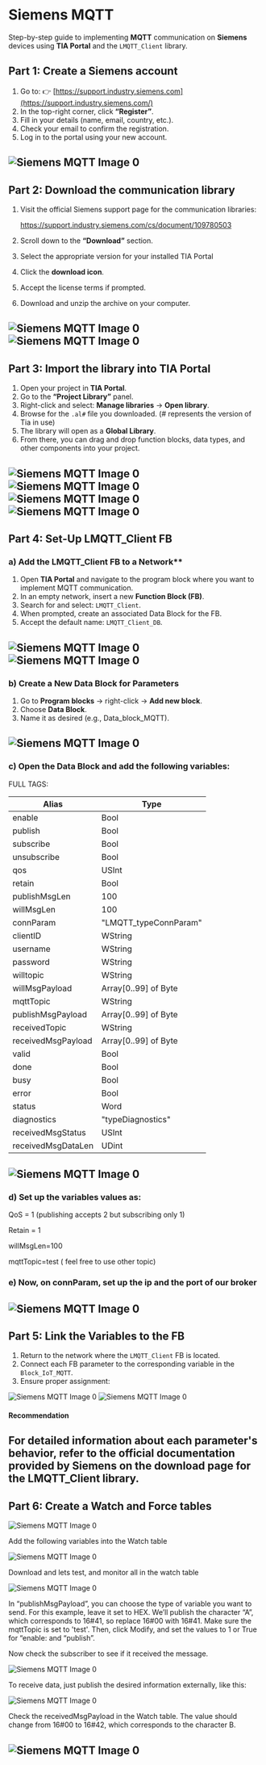 # Siemens MQTT

Step-by-step guide to implementing **MQTT** communication on **Siemens** devices using **TIA Portal** and the `LMQTT_Client` library.


## Part 1: Create a Siemens account

1. Go to: 👉 [https://support.industry.siemens.com](https://support.industry.siemens.com/)
2. In the top-right corner, click **“Register”**.
3. Fill in your details (name, email, country, etc.).
4. Check your email to confirm the registration.
5. Log in to the portal using your new account.

![Siemens MQTT Image 0](https://github.com/jbustamantefuchs/IoT/blob/main/MQTT/SIEMENS/IMAGES/0.png)
---

## Part 2: Download the communication library

1. Visit the official Siemens support page for the communication libraries:
    
    https://support.industry.siemens.com/cs/document/109780503
    
2. Scroll down to the **“Download”** section.
3. Select the appropriate version for your installed TIA Portal
4. Click the **download icon**.
5. Accept the license terms if prompted.
6. Download and unzip the archive on your computer.

![Siemens MQTT Image 0](https://github.com/jbustamantefuchs/IoT/blob/main/MQTT/SIEMENS/IMAGES/1.png)
![Siemens MQTT Image 0](https://github.com/jbustamantefuchs/IoT/blob/main/MQTT/SIEMENS/IMAGES/2.png)
---

## Part 3: Import the library into TIA Portal

1. Open your project in **TIA Portal**.
2. Go to the **“Project Library”** panel.
3. Right-click and select: **Manage libraries** → **Open library**.
4. Browse for the `.al#` file you downloaded. (# represents the version of Tia in use) 
5. The library will open as a **Global Library**.
6. From there, you can drag and drop function blocks, data types, and other components into your project.

![Siemens MQTT Image 0](https://github.com/jbustamantefuchs/IoT/blob/main/MQTT/SIEMENS/IMAGES/3.png)
![Siemens MQTT Image 0](https://github.com/jbustamantefuchs/IoT/blob/main/MQTT/SIEMENS/IMAGES/4.png)
![Siemens MQTT Image 0](https://github.com/jbustamantefuchs/IoT/blob/main/MQTT/SIEMENS/IMAGES/5.png)
![Siemens MQTT Image 0](https://github.com/jbustamantefuchs/IoT/blob/main/MQTT/SIEMENS/IMAGES/6.png)
---

## Part 4: Set-Up **LMQTT_Client FB**

### a) Add the LMQTT_Client FB to a Network**

1. Open **TIA Portal** and navigate to the program block where you want to implement MQTT communication.
2. In an empty network, insert a new **Function Block (FB)**.
3. Search for and select: `LMQTT_Client`.
4. When prompted, create an associated Data Block for the FB.
5. Accept the default name: `LMQTT_Client_DB`.

![Siemens MQTT Image 0](https://github.com/jbustamantefuchs/IoT/blob/main/MQTT/SIEMENS/IMAGES/7.png)
![Siemens MQTT Image 0](https://github.com/jbustamantefuchs/IoT/blob/main/MQTT/SIEMENS/IMAGES/8.png)
---

### b) Create a New Data Block for Parameters

1. Go to **Program blocks** → right-click → **Add new block**.
2. Choose **Data Block**.
3. Name it as desired (e.g., Data_block_MQTT).

![Siemens MQTT Image 0](https://github.com/jbustamantefuchs/IoT/blob/main/MQTT/SIEMENS/IMAGES/9.png)
---

### c) Open the Data Block and add the following variables:
FULL TAGS:

| Alias	               | Type                     |
|----------------------|--------------------------|
| enable               | Bool                     |
| publish              | Bool                     |
| subscribe            | Bool                     |
| unsubscribe          | Bool                     |
| qos                  | USInt                    |
| retain               | Bool                     |
| publishMsgLen        | 100                      |
| willMsgLen           | 100                      |
| connParam            | "LMQTT_typeConnParam"    |
| clientID             | WString                  |
| username             | WString                  |
| password             | WString                  |
| willtopic            | WString                  |
| willMsgPayload       | Array[0..99] of Byte     |
| mqttTopic            | WString                  |
| publishMsgPayload    | Array[0..99] of Byte     |
| receivedTopic        | WString                  |
| receivedMsgPayload   | Array[0..99] of Byte     |
| valid                | Bool                     |
| done                 | Bool                     |
| busy                 | Bool                     |
| error                | Bool                     |
| status               | Word                     |
| diagnostics          | "typeDiagnostics"        |
| receivedMsgStatus    | USInt                    |
| receivedMsgDataLen   | UDint                    |

![Siemens MQTT Image 0](https://github.com/jbustamantefuchs/IoT/blob/main/MQTT/SIEMENS/IMAGES/10.png)
---

### d) Set up the variables values as:

QoS = 1 (publishing accepts 2 but subscribing only 1)

Retain = 1

willMsgLen=100

mqttTopic=test ( feel free to use other topic)

### e) Now, on connParam, set up the ip and the port of our broker

![Siemens MQTT Image 0](https://github.com/jbustamantefuchs/IoT/blob/main/MQTT/SIEMENS/IMAGES/11.png)
---

## Part 5: Link the Variables to the FB
1. Return to the network where the `LMQTT_Client` FB is located.
2. Connect each FB parameter to the corresponding variable in the `Block_IoT_MQTT`.
3. Ensure proper assignment:

![Siemens MQTT Image 0](https://github.com/jbustamantefuchs/IoT/blob/main/MQTT/SIEMENS/IMAGES/12.png)
![Siemens MQTT Image 0](https://github.com/jbustamantefuchs/IoT/blob/main/MQTT/SIEMENS/IMAGES/13.png)

#### **Recommendation**

For detailed information about each parameter's behavior, refer to the official documentation provided by Siemens on the download page for the **LMQTT_Client** library.
---

## Part 6: Create a Watch and Force tables

![Siemens MQTT Image 0](https://github.com/jbustamantefuchs/IoT/blob/main/MQTT/SIEMENS/IMAGES/14.png)

Add the following variables into the Watch table

![Siemens MQTT Image 0](https://github.com/jbustamantefuchs/IoT/blob/main/MQTT/SIEMENS/IMAGES/15.png)

Download and lets test, and monitor all in the watch table

![Siemens MQTT Image 0](https://github.com/jbustamantefuchs/IoT/blob/main/MQTT/SIEMENS/IMAGES/16.png)

In “publishMsgPayload”, you can choose the type of variable you want to send. For this example, leave it set to HEX. We’ll publish the character “A”, which corresponds to 16#41, so replace 16#00 with 16#41.
Make sure the mqttTopic is set to 'test'. Then, click Modify, and set the values to 1 or True for “enable: and “publish”.

Now check the subscriber to see if it received the message.

![Siemens MQTT Image 0](https://github.com/jbustamantefuchs/IoT/blob/main/MQTT/SIEMENS/IMAGES/17.png)

To receive data, just publish the desired information externally, like this:

![Siemens MQTT Image 0](https://github.com/jbustamantefuchs/IoT/blob/main/MQTT/SIEMENS/IMAGES/18.png)

Check the receivedMsgPayload in the Watch table. The value should change from 16#00 to 16#42, which corresponds to the character B.

![Siemens MQTT Image 0](https://github.com/jbustamantefuchs/IoT/blob/main/MQTT/SIEMENS/IMAGES/19.png)
---
